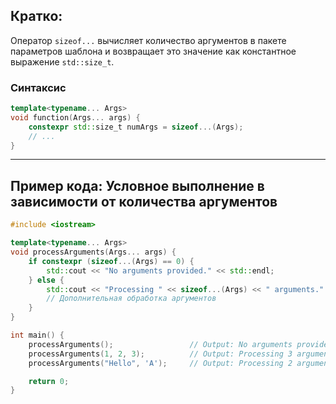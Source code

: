 ## Кратко:

Оператор `sizeof...` вычисляет количество аргументов в пакете параметров шаблона и возвращает это значение как константное выражение `std::size_t`.

### Синтаксис

```cpp
template<typename... Args>
void function(Args... args) {
    constexpr std::size_t numArgs = sizeof...(Args);
    // ...
}
```

---

## Пример кода: Условное выполнение в зависимости от количества аргументов

```cpp
#include <iostream>

template<typename... Args>
void processArguments(Args... args) {
    if constexpr (sizeof...(Args) == 0) {
        std::cout << "No arguments provided." << std::endl;
    } else {
        std::cout << "Processing " << sizeof...(Args) << " arguments." << std::endl;
        // Дополнительная обработка аргументов
    }
}

int main() {
    processArguments();                 // Output: No arguments provided.
    processArguments(1, 2, 3);          // Output: Processing 3 arguments.
    processArguments("Hello", 'A');     // Output: Processing 2 arguments.

    return 0;
}
```
